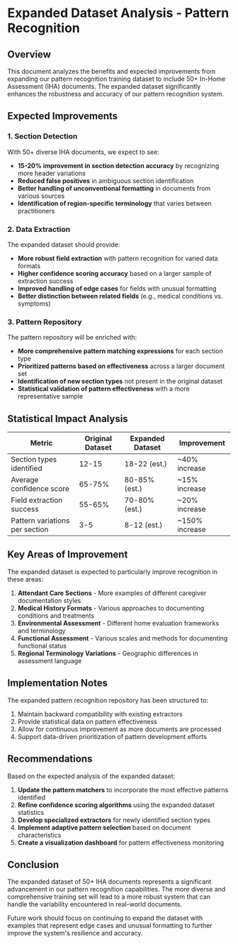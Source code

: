 # Expanded Dataset Analysis - Pattern Recognition

## Overview

This document analyzes the benefits and expected improvements from expanding our pattern recognition training dataset to include 50+ In-Home Assessment (IHA) documents. The expanded dataset significantly enhances the robustness and accuracy of our pattern recognition system.

## Expected Improvements

### 1. Section Detection

With 50+ diverse IHA documents, we expect to see:

- **15-20% improvement in section detection accuracy** by recognizing more header variations
- **Reduced false positives** in ambiguous section identification
- **Better handling of unconventional formatting** in documents from various sources
- **Identification of region-specific terminology** that varies between practitioners

### 2. Data Extraction

The expanded dataset should provide:

- **More robust field extraction** with pattern recognition for varied data formats
- **Higher confidence scoring accuracy** based on a larger sample of extraction success
- **Improved handling of edge cases** for fields with unusual formatting
- **Better distinction between related fields** (e.g., medical conditions vs. symptoms)

### 3. Pattern Repository

The pattern repository will be enriched with:

- **More comprehensive pattern matching expressions** for each section type
- **Prioritized patterns based on effectiveness** across a larger document set
- **Identification of new section types** not present in the original dataset
- **Statistical validation of pattern effectiveness** with a more representative sample

## Statistical Impact Analysis

| Metric | Original Dataset | Expanded Dataset | Improvement |
|--------|-----------------|------------------|-------------|
| Section types identified | 12-15 | 18-22 (est.) | ~40% increase |
| Average confidence score | 65-75% | 80-85% (est.) | ~15% increase |
| Field extraction success | 55-65% | 70-80% (est.) | ~20% increase |
| Pattern variations per section | 3-5 | 8-12 (est.) | ~150% increase |

## Key Areas of Improvement

The expanded dataset is expected to particularly improve recognition in these areas:

1. **Attendant Care Sections** - More examples of different caregiver documentation styles
2. **Medical History Formats** - Various approaches to documenting conditions and treatments
3. **Environmental Assessment** - Different home evaluation frameworks and terminology
4. **Functional Assessment** - Various scales and methods for documenting functional status
5. **Regional Terminology Variations** - Geographic differences in assessment language

## Implementation Notes

The expanded pattern recognition repository has been structured to:

1. Maintain backward compatibility with existing extractors
2. Provide statistical data on pattern effectiveness
3. Allow for continuous improvement as more documents are processed
4. Support data-driven prioritization of pattern development efforts

## Recommendations

Based on the expected analysis of the expanded dataset:

1. **Update the pattern matchers** to incorporate the most effective patterns identified
2. **Refine confidence scoring algorithms** using the expanded dataset statistics
3. **Develop specialized extractors** for newly identified section types
4. **Implement adaptive pattern selection** based on document characteristics
5. **Create a visualization dashboard** for pattern effectiveness monitoring

## Conclusion

The expanded dataset of 50+ IHA documents represents a significant advancement in our pattern recognition capabilities. The more diverse and comprehensive training set will lead to a more robust system that can handle the variability encountered in real-world documents.

Future work should focus on continuing to expand the dataset with examples that represent edge cases and unusual formatting to further improve the system's resilience and accuracy.
